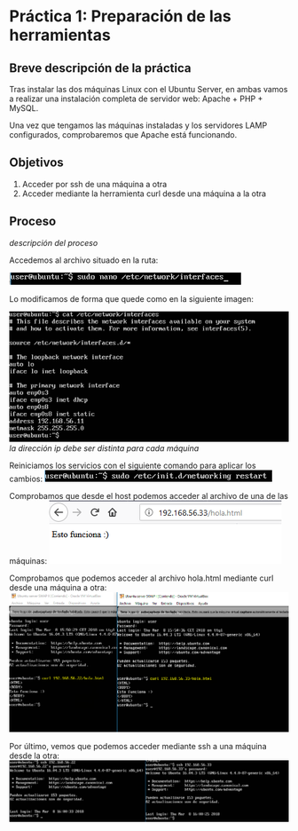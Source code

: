 
# Práctica 1: Preparación de las herramientas
## Breve descripción de la práctica

Tras instalar las dos máquinas Linux con el Ubuntu Server, en ambas vamos a realizar
una instalación completa de servidor web: Apache + PHP + MySQL.

Una vez que tengamos las máquinas instaladas y los servidores LAMP configurados,
comprobaremos que Apache está funcionando.

## Objetivos

1. Acceder por ssh de una máquina a otra
2. Acceder mediante la herramienta curl desde una máquina a la otra

## Proceso
*descripción del proceso*

Accedemos al archivo situado en la ruta:

![ruta archivo](./Imagenes/STEP0.PNG)

Lo modificamos de forma que quede como en la siguiente imagen:

![modificacion archivo](./Imagenes/STEP1.PNG)
*la dirección ip debe ser distinta para cada máquina*

Reiniciamos los servicios con el siguiente comando para aplicar los cambios:
![reinicio servicios](./Imagenes/STEP2.PNG)

Comprobamos que desde el host podemos acceder al archivo de una de las máquinas:
![Acceso desde host](./Imagenes/STEP3.PNG)

Comprobamos que podemos acceder al archivo hola.html mediante curl desde una máquina a otra:
![Acceso curl](./Imagenes/STEP4.PNG)

Por último, vemos que podemos acceder mediante ssh a una máquina desde la otra:
![Acceso ssh](./Imagenes/STEP5.PNG)
